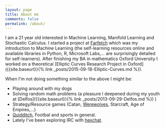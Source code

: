 ```yaml
---
layout: page
title: About me
comments: false
permalink: /about/
---
```


I am a 21 year old interested in Machine Learning, Manifold Learning and Stochastic Calculus. I started a project at [Farfetch]({{site.baseurl}}/2014/07/23/Farfetch/) which was my introduction to Machine Learning (the self-learning resources online and available libraries in Python, R, Microsoft Labs,... are surprisingly detailed for self-learners). After finishing my BA in mathematics Oxford University I worked on a theoretical [Elliptic Curves Research Project in Oxford]({{site.baseurl}}{% link _posts/2015-09-18-Elliptic-Curves.md %}).

When I'm not doing something similar to the above I might be:

- Playing around with my dogs
- Solving random math problems (a pleasure I deepened during my youth at [Delfos]({{site.baseurl}}{% link _posts/2013-09-29-Delfos.md %}) )
- Strategy/Resource games (Catan, [Werewolves](https://en.wikipedia.org/wiki/Mafia_(party_game)), Starcraft, Age of Empires,...)
- [Quidditch](http://www.ouqc.uk/), Footbal and sports in general.
- Lately I've been exploring IRC with [hexchat](https://hexchat.github.io/).